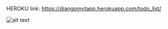 HEROKU link:
https://djangomvtapp.herokuapp.com/todo_list/



![alt text](https://github.com/jecraftx/todo_app_heroku/blob/master/static_external/img/todogif.gif "Adina's GIF")


